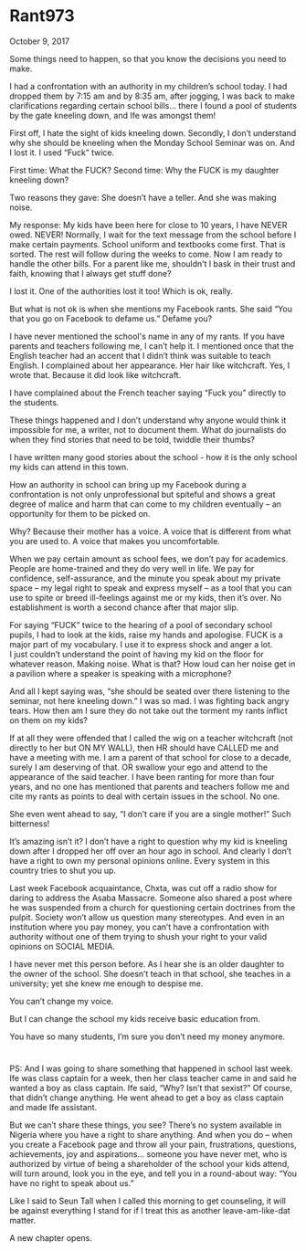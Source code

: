 # Rant973


October 9, 2017

Some things need to happen, so that you know the decisions you need to make. 

I had a confrontation with an authority in my children’s school today. I had dropped them by 7:15 am and by 8:35 am, after jogging, I was back to make clarifications regarding certain school bills… there I found a pool of students by the gate kneeling down, and Ife was amongst them! 

First off, I hate the sight of kids kneeling down. Secondly, I don’t understand why she should be kneeling when the Monday School Seminar was on. And I lost it. I used “Fuck” twice.

First time: What the FUCK?
Second time: Why the FUCK is my daughter kneeling down?

Two reasons they gave: She doesn’t have a teller. And she was making noise.

My response: My kids have been here for close to 10 years, I have NEVER owed. NEVER! Normally, I wait for the text message from the school before I make certain payments. School uniform and textbooks come first. That is sorted. The rest will follow during the weeks to come. Now I am ready to handle the other bills. For a parent like me, shouldn’t I bask in their trust and faith, knowing that I always get stuff done?

I lost it. One of the authorities lost it too! Which is ok, really.

But what is not ok is when she mentions my Facebook rants.
She said “You that you go on Facebook to defame us.”
Defame you?

I have never mentioned the school's name in any of my rants. If you have parents and teachers following me, I can’t help it. I mentioned once that the English teacher had an accent that I didn’t think was suitable to teach English. I complained about her appearance. Her hair like witchcraft. Yes, I wrote that. Because it did look like witchcraft.

I have complained about the French teacher saying “Fuck you” directly to the students.

These things happened and I don’t understand why anyone would think it impossible for me, a writer, not to document them. What do journalists do when they find stories that need to be told, twiddle their thumbs?

I have written many good stories about the school - how it is the only school my kids can attend in this town.

How an authority in school can bring up my Facebook during a confrontation is not only unprofessional but spiteful and shows a great degree of malice and harm that can come to my children eventually – an opportunity for them to be picked on. 

Why? Because their mother has a voice. A voice that is different from what you are used to. A voice that makes you uncomfortable.
 
When we pay certain amount as school fees, we don’t pay for academics. People are home-trained and they do very well in life. We pay for confidence, self-assurance, and the minute you speak about my private space –  my legal right to speak and express myself – as a tool that you can use to spite or breed ill-feelings against me or my kids, then it’s over. No establishment is worth a second chance after that major slip.

For saying “FUCK” twice to the hearing of a pool of secondary school pupils, I had to look at the kids, raise my hands and apologise. FUCK is a major part of my vocabulary. I use it to express shock and anger a lot.  
I just couldn’t understand the point of having my kid on the floor for whatever reason. Making noise. What is that? How loud can her noise get in a pavilion where a speaker is speaking with a microphone?

And all I kept saying was, “she should be seated over there listening to the seminar, not here kneeling down.” I was so mad. I was fighting back angry tears. How then am I sure they do not take out the torment my rants inflict on them on my kids?

If at all they were offended that I called the wig on a teacher witchcraft (not directly to her but ON MY WALL), then HR should have CALLED me and have a meeting with me. I am a parent of that school for close to a decade, surely I am deserving of that. OR swallow your ego and attend to the appearance of the said teacher. I have been ranting for more than four years, and no one has mentioned that parents and teachers follow me and cite my rants as points to deal with certain issues in the school. No one.

She even went ahead to say, “I don’t care if you are a single mother!” Such bitterness!

It’s amazing isn’t it? I don’t have a right to question why my kid is kneeling down after I dropped her off over an hour ago in school. And clearly I don’t have a right to own my personal opinions online. Every system in this country tries to shut you up.

Last week Facebook acquaintance, Chxta, was cut off a radio show for daring to address the Asaba Massacre. Someone also shared a post where he was suspended from a church for questioning certain doctrines from the pulpit. Society won’t allow us question many stereotypes. And even in an institution where you pay money, you can’t have a confrontation with authority without one of them trying to shush your right to your valid opinions on SOCIAL MEDIA.

I have never met this person before. As I hear she is an older daughter to the owner of the school. She doesn’t teach in that school, she teaches in a university; yet she knew me enough to despise me.

You can’t change my voice. 

But I can change the school my kids receive basic education from.

You have so many students, I’m sure you don’t need my money anymore.

#
PS: And I was going to share something that happened in school last week. Ife was class captain for a week, then her class teacher came in and said he wanted a boy as class captain. Ife said, “Why? Isn’t that sexist?” Of course, that didn’t change anything. He went ahead to get a boy as class captain and made Ife assistant.

But we can’t share these things, you see? There’s no system available in Nigeria where you have a right to share anything. And when you do – when you create a Facebook page and throw all your pain, frustrations, questions, achievements, joy and aspirations… someone you have never met, who is authorized by virtue of being a shareholder of the school your kids attend, will turn around, look you in the eye, and tell you in a round-about way: “You have no right to speak about us.”

Like I said to Seun Tall when I called this morning to get counseling, it will be against everything I stand for if I treat this as another leave-am-like-dat matter.

A new chapter opens.